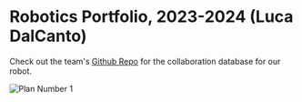 # Robotics Portfolio, 2023-2024 (Luca DalCanto)

Check out the team's [Github Repo](https://github.com/Luca-Skyline/Ctrl-Alt-Defeat) for the collaboration database for our robot.

![Plan Number 1](https://github.com/Luca-Skyline/Robotics-Portfolio/blob/main/images/plan1.JPG)

